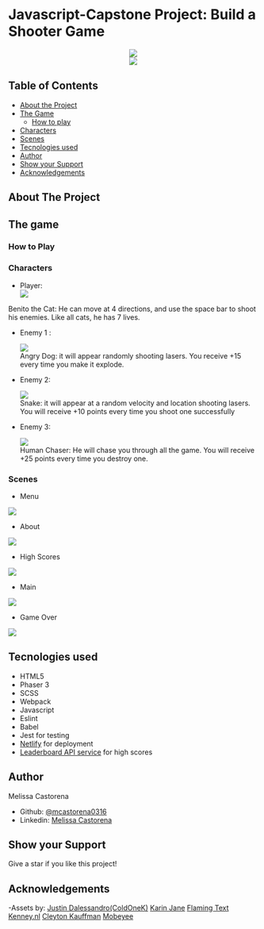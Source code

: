 # Javascript-Capstone Project: Build a Shooter Game

<div align="center"><img src="assets/logo2.png"></div>
<div align="center"><img src="assets/coverkitty.png"></div>

## Table of Contents

* [About the Project](#about-the-project)
* [The Game](#the-game)
  * [How to play](#how-to-play)
 * [Characters](#characters)
 * [Scenes](#scenes)
* [Tecnologies used](#tecnologies-used)
* [Author](#author)
* [Show your Support](#show-your-support)
* [Acknowledgements](#acknowledgements)

<!-- ABOUT THE PROJECT -->
## About The Project


<!-- THE GAME -->
## The game


<!-- HOW TO PLAY -->
### How to Play

<!-- CHARACTERS -->
### Characters

* Player: <div ><img src="assets/benitoPlayer.png"></div>

Benito the Cat: He can move at 4 directions, and use the space bar to shoot his enemies. Like all cats, he has 7 lives.

* Enemy 1 : <div ><img src="assets/dogEnemy.png"></div>
Angry Dog: it will appear randomly shooting lasers. You receive +15 every time you make it explode.

* Enemy 2:  <div ><img src="assets/snakeEnemy.png"></div>
Snake:  it will appear at a random velocity and location shooting lasers. You will receive +10 points every time you shoot one successfully

* Enemy 3: <div ><img src="assetshumanEnemy.png"></div>
Human Chaser: He will chase you through all the game. You will receive +25 points every time you destroy one.

<!-- SCENES -->
### Scenes

* Menu 

<div><img src="assets/menuScene.png"></div>

* About

<div><img src="assets/aboutScene.png"></div>

* High Scores

<div><img src="assets/scoreScene.png"></div>

* Main 

<div><img src="assets/playScene.png"></div>

* Game Over

<div><img src="assets/gameOverScene.png"></div>


<!-- TECNOLOGIES USED -->
## Tecnologies used

*   HTML5
*   Phaser 3
*   SCSS
*   Webpack
*   Javascript
*   Eslint
*   Babel
*   Jest for testing
*   [Netlify](https://www.netlify.com/) for deployment
*   [Leaderboard API service](https://www.notion.so/Leaderboard-API-service-24c0c3c116974ac49488d4eb0267ade3) for high scores

<!--AUTHOR -->
## Author

  Melissa Castorena 
- Github: [@mcastorena0316](https://github.com/mcastorena0316)
- Linkedin: [Melissa Castorena](https://www.linkedin.com/in/melissa-castorena/) 

<!-- SHOW YOUR SUPPORT -->
## Show your Support

Give a star if you like this project!

<!-- ACKNOWLEDGEMENTS -->
## Acknowledgements

-Assets by: 
  [Justin Dalessandro(ColdOneK)](https://opengameart.org/users/coldonek)
  [Karin Jane](https://www.artstation.com/jkshade)
  [Flaming Text](https://flamingtext.com/)
  [Kenney.nl](www.kenney.nl)
  [Cleyton Kauffman](https://soundcloud.com/cleytonkauffma)
  [Mobeyee](mobeyee.com)










